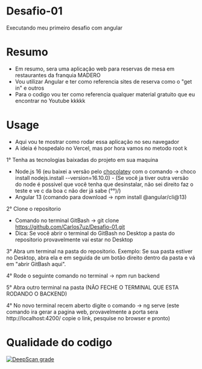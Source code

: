 # Desafio-01
Executando meu primeiro desafio com angular 

# Resumo 
- Em resumo, sera uma aplicação web para reservas de mesa em restaurantes da franquia MADERO 
- Vou utilizar Angular e ter como referencia sites de reserva como o "get in" e outros 
- Para o codigo vou ter como referencia qualquer material gratuito que eu encontrar no Youtube kkkkk

# Usage
- Aqui vou te mostrar como rodar essa aplicação no seu navegador 
- A ideia é hospedalo no Vercel, mas por hora vamos no metodo root k

1° Tenha as tecnologias baixadas do projeto em sua maquina 
- Node.js 16 (eu baixei a versão pelo [chocolatey](https://chocolatey.org/) com o comando -> choco install nodejs.install --version=16.10.0) - (Se você ja tiver outra versão do node é possivel que você tenha que desinstalar, não sei direito faz o teste e ve c da boa c não der já sabe \(°°)/)
- Angular 13 (comando para download -> npm install @angular/cli@13)

2° Clone o repositorio 
- Comando no terminal GitBash -> git clone https://github.com/Carlos7uz/Desafio-01.git
- Dica: Se você abrir o terminal do GitBash no Desktop a pasta do repositorio provavelmente vai estar no Desktop

3° Abra um terminal na pasta do repositorio. Exemplo: Se sua pasta estiver no Desktop, abra ela e em seguida de um botão direito dentro da pasta e vá em "abrir GitBash aqui".

4° Rode o seguinte comando no terminal -> npm run backend

5° Abra outro terminal na pasta (NÃO FECHE O TERMINAL QUE ESTA RODANDO O BACKEND)

4° No novo terminal recem aberto digite o comando -> ng serve (este comando ira gerar a pagina web, provavelmente a porta sera http://localhost:4200/ copie o link, pesquise no browser e pronto)


# Qualidade do codigo 
[![DeepScan grade](https://deepscan.io/api/teams/23012/projects/26488/branches/844097/badge/grade.svg)](https://deepscan.io/dashboard#view=project&tid=23012&pid=26488&bid=844097)



